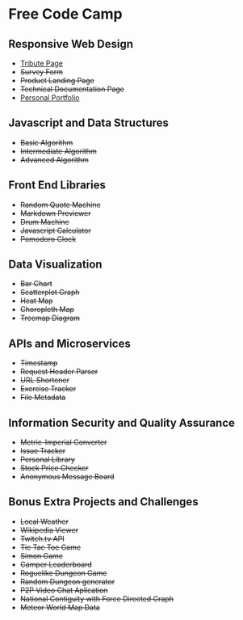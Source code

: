 # Free Code Camp

## Responsive Web Design

* [Tribute Page](https://brusbilis.com/freecodecamp/1-responsive/tribute/tribute.html)  
* ~~Survey Form~~
* ~~Product Landing Page~~
* ~~Technical Documentation Page~~
* [Personal Portfolio](https://brusbilis.com/freecodecamp/1-responsive/portfolio/portfolio.html)  

## Javascript and Data Structures

* ~~Basic Algorithm~~
* ~~Intermediate Algorithm~~
* ~~Advanced Algorithm~~

## Front End Libraries

* ~~Random Quote Machine~~
* ~~Markdown Previewer~~
* ~~Drum Machine~~
* ~~Javascript Calculator~~
* ~~Pomodoro Clock~~

## Data Visualization

* ~~Bar Chart~~
* ~~Scatterplot Graph~~
* ~~Heat Map~~
* ~~Choropleth Map~~
* ~~Treemap Diagram~~

## APIs and Microservices

* ~~Timestamp~~
* ~~Request Header Parser~~
* ~~URL Shortener~~
* ~~Exercise Tracker~~
* ~~File Metadata~~

## Information Security and Quality Assurance

* ~~Metric-Imperial Converter~~
* ~~Issue Tracker~~
* ~~Personal Library~~
* ~~Stock Price Checker~~
* ~~Anonymous Message Board~~

## Bonus Extra Projects and Challenges

* ~~Local Weather~~
* ~~Wikipedia Viewer~~
* ~~Twitch.tv API~~
* ~~Tic Tac Toe Game~~
* ~~Simon Game~~
* ~~Camper Leaderboard~~
* ~~Roguelike Dungeon Game~~
* ~~Random Dungeon generator~~
* ~~P2P Video Chat Aplication~~
* ~~National Contiguity with Force Directed Graph~~
* ~~Meteor World Map Data~~


